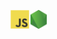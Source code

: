 <!-- markdownlint-disable first-line-heading no-inline-html -->

<!-- <pre align="center">
╔═══════╗
║  ESC  ║
╚═══════╝
</pre> -->

<img
  align="left"
  height="30px"
  width="30px"
  alt="THE IMAGE SUPPOSED TO BE HERE BUT IT'S NOT"
  title="JavaScript"
  src="https://raw.githubusercontent.com/devicons/devicon/master/icons/javascript/javascript-original.svg">
</img>
<img
  align="left"
  height="30px"
  width="30px"
  alt="THE IMAGE SUPPOSED TO BE HERE BUT IT'S NOT"
  title="Node.js"
  src="https://raw.githubusercontent.com/devicons/devicon/master/icons/nodejs/nodejs-original.svg">
</img>

<!-- ╣ ╠ ╩ ╦ ╚ ╝ ╔ ╗ ═ ║ ╬  -->
